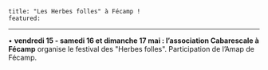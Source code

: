 	title: "Les Herbes folles" à Fécamp !
	featured:
---

•	**vendredi 15 - samedi 16 et dimanche 17 mai : l’association Cabarescale à Fécamp** organise le festival des "Herbes folles". Participation de l’Amap de Fécamp.